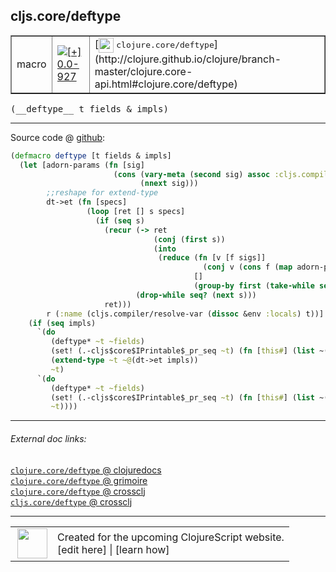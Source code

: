 ## cljs.core/deftype



 <table border="1">
<tr>
<td>macro</td>
<td><a href="https://github.com/cljsinfo/cljs-api-docs/tree/0.0-927"><img valign="middle" alt="[+] 0.0-927" title="Added in 0.0-927" src="https://img.shields.io/badge/+-0.0--927-lightgrey.svg"></a> </td>
<td>
[<img height="24px" valign="middle" src="http://i.imgur.com/1GjPKvB.png"> <samp>clojure.core/deftype</samp>](http://clojure.github.io/clojure/branch-master/clojure.core-api.html#clojure.core/deftype)
</td>
</tr>
</table>


 <samp>
(__deftype__ t fields & impls)<br>
</samp>

---







Source code @ [github](https://github.com/clojure/clojurescript/blob/r1006/src/clj/cljs/core.clj#L262-L289):

```clj
(defmacro deftype [t fields & impls]
  (let [adorn-params (fn [sig]
                       (cons (vary-meta (second sig) assoc :cljs.compiler/fields fields)
                             (nnext sig)))
        ;;reshape for extend-type
        dt->et (fn [specs]
                 (loop [ret [] s specs]
                   (if (seq s)
                     (recur (-> ret
                                (conj (first s))
                                (into
                                 (reduce (fn [v [f sigs]]
                                           (conj v (cons f (map adorn-params sigs))))
                                         []
                                         (group-by first (take-while seq? (next s))))))
                            (drop-while seq? (next s)))
                     ret)))
        r (:name (cljs.compiler/resolve-var (dissoc &env :locals) t))]
    (if (seq impls)
      `(do
         (deftype* ~t ~fields)
         (set! (.-cljs$core$IPrintable$_pr_seq ~t) (fn [this#] (list ~(str r))))
         (extend-type ~t ~@(dt->et impls))
         ~t)
      `(do
         (deftype* ~t ~fields)
         (set! (.-cljs$core$IPrintable$_pr_seq ~t) (fn [this#] (list ~(str r))))
         ~t))))
```

<!--
Repo - tag - source tree - lines:

 <pre>
clojurescript @ r1006
└── src
    └── clj
        └── cljs
            └── <ins>[core.clj:262-289](https://github.com/clojure/clojurescript/blob/r1006/src/clj/cljs/core.clj#L262-L289)</ins>
</pre>

-->

---



###### External doc links:

[`clojure.core/deftype` @ clojuredocs](http://clojuredocs.org/clojure.core/deftype)<br>
[`clojure.core/deftype` @ grimoire](http://conj.io/store/v1/org.clojure/clojure/1.7.0-beta3/clj/clojure.core/deftype/)<br>
[`clojure.core/deftype` @ crossclj](http://crossclj.info/fun/clojure.core/deftype.html)<br>
[`cljs.core/deftype` @ crossclj](http://crossclj.info/fun/cljs.core/deftype.html)<br>

---

 <table>
<tr><td>
<img valign="middle" align="right" width="48px" src="http://i.imgur.com/Hi20huC.png">
</td><td>
Created for the upcoming ClojureScript website.<br>
[edit here] | [learn how]
</td></tr></table>

[edit here]:https://github.com/cljsinfo/cljs-api-docs/blob/master/cljsdoc/cljs.core/deftype.cljsdoc
[learn how]:https://github.com/cljsinfo/cljs-api-docs/wiki/cljsdoc-files

<!--

This information was too distracting to show to readers, but I'll leave it
commented here since it is helpful to:

- pretty-print the data used to generate this document
- and show how to retrieve that data



The API data for this symbol:

```clj
{:ns "cljs.core",
 :name "deftype",
 :signature ["[t fields & impls]"],
 :history [["+" "0.0-927"]],
 :type "macro",
 :full-name-encode "cljs.core/deftype",
 :source {:code "(defmacro deftype [t fields & impls]\n  (let [adorn-params (fn [sig]\n                       (cons (vary-meta (second sig) assoc :cljs.compiler/fields fields)\n                             (nnext sig)))\n        ;;reshape for extend-type\n        dt->et (fn [specs]\n                 (loop [ret [] s specs]\n                   (if (seq s)\n                     (recur (-> ret\n                                (conj (first s))\n                                (into\n                                 (reduce (fn [v [f sigs]]\n                                           (conj v (cons f (map adorn-params sigs))))\n                                         []\n                                         (group-by first (take-while seq? (next s))))))\n                            (drop-while seq? (next s)))\n                     ret)))\n        r (:name (cljs.compiler/resolve-var (dissoc &env :locals) t))]\n    (if (seq impls)\n      `(do\n         (deftype* ~t ~fields)\n         (set! (.-cljs$core$IPrintable$_pr_seq ~t) (fn [this#] (list ~(str r))))\n         (extend-type ~t ~@(dt->et impls))\n         ~t)\n      `(do\n         (deftype* ~t ~fields)\n         (set! (.-cljs$core$IPrintable$_pr_seq ~t) (fn [this#] (list ~(str r))))\n         ~t))))",
          :title "Source code",
          :repo "clojurescript",
          :tag "r1006",
          :filename "src/clj/cljs/core.clj",
          :lines [262 289]},
 :full-name "cljs.core/deftype",
 :clj-symbol "clojure.core/deftype"}

```

Retrieve the API data for this symbol:

```clj
;; from Clojure REPL
(require '[clojure.edn :as edn])
(-> (slurp "https://raw.githubusercontent.com/cljsinfo/cljs-api-docs/catalog/cljs-api.edn")
    (edn/read-string)
    (get-in [:symbols "cljs.core/deftype"]))
```

-->
